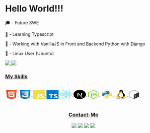 # Hello World!!! 

:mortar_board: - Future SWE

:microscope: - Learning Typescript

:construction_worker: - Working with VanillaJS in Front and Backend Python with Django

:penguin: - Linux User (Ubuntu)
 
 <div>
  <a href="https://github.com/Filipe-Santos17">
  <img height="180em" src="https://github-readme-stats.vercel.app/api?username=Filipe-Santos17&show_icons=true&theme=dark&include_all_commits=true&count_private=true"/>
  <img height="180em" src="https://github-readme-stats.vercel.app/api/top-langs/?username=Filipe-Santos17&layout=compact&langs_count=7&theme=dark"/>
</div>
 
 <h3 class="center"> My Skills </h3>
<div style="display: inline_block"><br>
  <img align="center" alt="Filipe-HTML" height="30" width="40" src="https://raw.githubusercontent.com/devicons/devicon/master/icons/html5/html5-original.svg">
  <img align="center" alt="Filipe-CSS" height="30" width="40" src="https://raw.githubusercontent.com/devicons/devicon/master/icons/css3/css3-original.svg">
  <img align="center" alt="Filipe-Js" height="30" width="40" src="https://raw.githubusercontent.com/devicons/devicon/master/icons/javascript/javascript-plain.svg">
  <img align="center" alt="Filipe-Ts" height="30" width="40" src="https://raw.githubusercontent.com/devicons/devicon/master/icons/typescript/typescript-plain.svg">
  <img align="center" alt="Filipe-React" height="30" width="40" src="https://raw.githubusercontent.com/devicons/devicon/master/icons/react/react-original.svg">
  <img align="center" alt="Filipe-NextJs" height="30" width="40" src="https://raw.githubusercontent.com/devicons/devicon/master/icons/nextjs/nextjs-original.svg">
  <img align="center" alt="Filipe-NodeJs" height="30" width="40" src="https://raw.githubusercontent.com/devicons/devicon/master/icons/nodejs/nodejs-original.svg">
 <img align="center" alt="Filipe-Python" height="30" width="40" src="https://raw.githubusercontent.com/devicons/devicon/master/icons/python/python-original.svg">
  <img align="center" alt="Filipe-Ubuntu" height="30" width="40" src="https://raw.githubusercontent.com/devicons/devicon/master/icons/linux/linux-original.svg">
  <img align="center" alt="Filipe-Bash" height="30" width="40" src="https://raw.githubusercontent.com/devicons/devicon/master/icons/bash/bash-original.svg">
 </div>
 <br>
 
 <center> 
     <h3 class="center"> Contact-Me  </h3>
  </center>
 <center> 
  <a href="https://www.youtube.com/channel/UCaEfgUzXHpFXORka1tXLrpw" target="_blank"><img src="https://img.shields.io/badge/YouTube-FF0000?style=for-the-badge&logo=youtube&logoColor=white" target="_blank"></a>
  <a href="https://www.instagram.com/filipe_devjs" target="_blank"><img src="https://img.shields.io/badge/-Instagram-%23E4405F?style=for-the-badge&logo=instagram&logoColor=white" target="_blank"></a>
  <a href = "mailto:filipemarx25@gmail.com"><img src="https://img.shields.io/badge/-Gmail-%23333?style=for-the-badge&logo=gmail&logoColor=white" target="_blank"></a>
  <a href="https://www.linkedin.com/in/filipemarquesdeveloper/" target="_blank"><img src="https://img.shields.io/badge/-LinkedIn-%230077B5?style=for-the-badge&logo=linkedin&logoColor=white" target="_blank"></a> 
</center>
